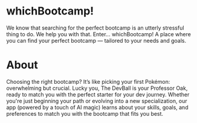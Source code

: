 # whichBootcamp!
We know that searching for the perfect bootcamp is an utterly stressful thing to do. We help you with that. Enter... whichBootcamp! A place where you can find your perfect bootcamp — tailored to your needs and goals.

# About 
Choosing the right bootcamp? It’s like picking your first Pokémon: overwhelming but crucial. 
Lucky you, The DevBall is your Professor Oak, ready to match you with the perfect starter for your dev journey. Whether you're just beginning your path or evolving into a new specialization, our app (powered by a touch of AI magic) learns about your skills, goals, and preferences to match you with the bootcamp that fits you best.